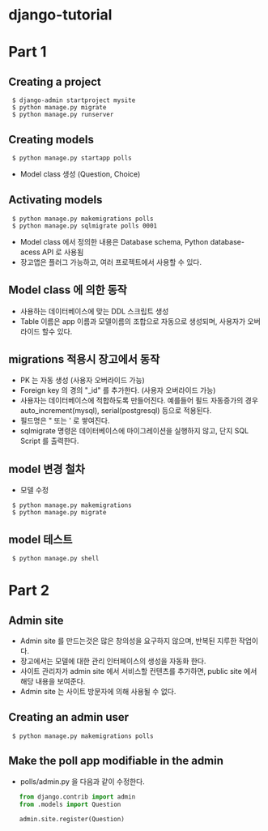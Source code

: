 # django-tutorial

# Part 1

## Creating a project
```shell
 $ django-admin startproject mysite
 $ python manage.py migrate
 $ python manage.py runserver
```

## Creating models
```shell
 $ python manage.py startapp polls
```
 * Model class 생성 (Question, Choice)

## Activating models
```shell
 $ python manage.py makemigrations polls
 $ python manage.py sqlmigrate polls 0001
```
 * Model class 에서 정의한 내용은 Database schema, Python database-acess API 로 사용됨
 * 장고앱은 플러그 가능하고, 여러 프로젝트에서 사용할 수 있다.

## Model class 에 의한 동작
 * 사용하는 데이터베이스에 맞는 DDL 스크립트 생성
 * Table 이름은 app 이름과 모델이름의 조합으로 자동으로 생성되며, 사용자가 오버라이드 할수 있다.

## migrations 적용시 장고에서 동작
 * PK 는 자동 생성 (사용자 오버라이드 가능)
 * Foreign key 의 경의 "_id" 를 추가한다. (사용자 오버라이드 가능)
 * 사용자는 데이터베이스에 적합하도록 만들어진다. 예를들어 필드 자동증가의 경우 auto_increment(mysql), serial(postgresql) 등으로 적용된다.
 * 필드명은 " 또는 ' 로 쌓여진다.
 * sqlmigrate 명령은 데이터베이스에 마이그레이션을 실행하지 않고, 단지 SQL Script 를 출력한다.

## model 변경 철차
 * 모델 수정
```shell
 $ python manage.py makemigrations
 $ python manage.py migrate
```

## model 테스트
```shell
 $ python manage.py shell
```

# Part 2

## Admin site
 * Admin site 를 만드는것은 많은 창의성을 요구하지 않으며, 반복된 지루한 작업이다.
 * 장고에서는 모델에 대한 관리 인터페이스의 생성을 자동화 한다.
 * 사이트 관리자가 admin site 에서 서비스할 컨텐츠를 추가하면, public site 에서 해당 내용을 보여준다.
 * Admin site 는 사이트 방문자에 의해 사용될 수 없다.

## Creating an admin user
```shell
 $ python manage.py makemigrations polls
```

## Make the poll app modifiable in the admin
 * polls/admin.py 을 다음과 같이 수정한다.
```python
   from django.contrib import admin
   from .models import Question
   
   admin.site.register(Question)
```
 

